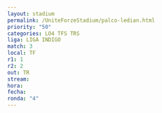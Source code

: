 ```yaml
---
layout: stadium
permalink: /UniteForzeStadium/palco-ledian.html
priority: "50"
categories: LO4 TFS TRS
liga: LIGA INDIGO
match: 3
local: TF
r1: 1
r2: 2
out: TR
stream: 
hora: 
fecha: 
ronda: "4"
---
```

